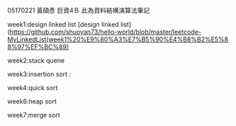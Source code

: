 05170221
黃碩彥 
巨資4Ｂ 
此為資料結構演算法筆記

week1:design linked list 
[design linked list](https://github.com/shuoyan73/hello-world/blob/master/leetcode-MyLinkedList(week1%20%E9%80%A3%E7%B5%90%E4%B8%B2%E5%88%97%EF%BC%89)


week2:stack quene



week3:insertion sort  :
 
 
week4:quick sort



week6:heap sort


week7:merge sort

